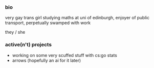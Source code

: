 <!--
**tofu-7/tofu-7** is a ✨ _special_ ✨ repository because its `README.md` (this file) appears on your GitHub profile.

Here are some ideas to get you started:

- 🔭 I’m currently working on ...
- 🌱 I’m currently learning ...
- 👯 I’m looking to collaborate on ...
- 🤔 I’m looking for help with ...
- 💬 Ask me about ...
- 📫 How to reach me: ...
- 😄 Pronouns: ...
- ⚡ Fun fact: ...
-->
### bio

very gay trans girl studying maths at uni of edinburgh, enjoyer of public transport, perpetually swamped with work

they / she

### active(n't) projects 

- working on some very scuffed stuff with cs:go stats
- arrows (hopefully an ai for it later)
